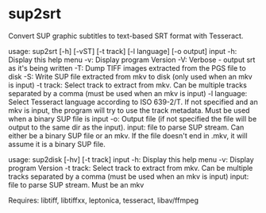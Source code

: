 # sup2srt
Convert SUP graphic subtitles to text-based SRT format with Tesseract.

usage: sup2srt [-h] [-vST] [-t track] [-l language] [-o output] input
  -h:  	        Display this help menu
  -v:  	        Display program Version
  -V:  	        Verbose - output srt as it's being written
  -T:  	        Dump TIFF images extracted from the PGS file to disk
  -S:  	        Write SUP file extracted from mkv to disk (only used when an mkv is input)
  -t track:  	Select track to extract from mkv. Can be multiple tracks separated by a comma (must be used when an mkv is input)
  -l language:  Select Tesseract language according to ISO 639-2/T. If not specified and an mkv is input, the program will try to use the track metadata. Must be used when a binary SUP file is input
  -o:  	        Output file (if not specified the file will be output to the same dir as the input).
  input:  	    file to parse SUP stream. Can either be a binary SUP file or an mkv. If the file doesn't end in .mkv, it will assume it is a binary SUP file.


usage: sup2disk [-hv] [-t track] input
  -h:  	     Display this help menu
  -v:  	     Display program Version
  -t track:  Select track to extract from mkv. Can be multiple tracks separated by a comma (must be used when an mkv is input)
  input:  	 file to parse SUP stream. Must be an mkv  	

Requires: libtiff, libtiffxx, leptonica, tesseract, libav/ffmpeg
